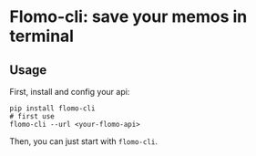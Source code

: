# Flomo-cli: save your memos in terminal

## Usage
First, install and config your api:
```shell
pip install flomo-cli
# first use
flomo-cli --url <your-flomo-api>
```


Then, you can just start with `flomo-cli`.




